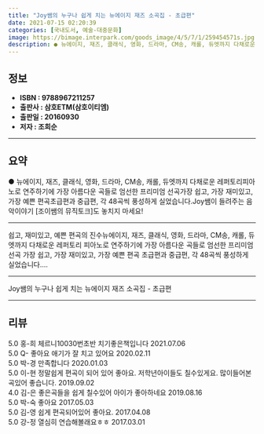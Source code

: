 ```yaml
---
title: "Joy쌤의 누구나 쉽게 치는 뉴에이지 재즈 소곡집 - 초급편"
date: 2021-07-15 02:20:39
categories: [국내도서, 예술-대중문화]
image: https://bimage.interpark.com/goods_image/4/5/7/1/259454571s.jpg
description: ● 뉴에이지, 재즈, 클래식, 영화, 드라마, CM송, 캐롤, 듀엣까지 다채로운 레퍼토리피아노로 연주하기에 가장 아름다운 곡들로 엄선한 프리미엄 선곡가장 쉽고, 가장 재미있고, 가장 예쁜 편곡초급편과 중급편, 각 48곡씩 풍성하게 실었습니다.Joy쌤이 들려주는 음악이야기 [조이쌤의 뮤
---
```


## **정보**

- **ISBN : 9788967211257**
- **출판사 : 삼호ETM(삼호이티엠)**
- **출판일 : 20160930**
- **저자 : 조희순**

------



## **요약**

●  뉴에이지, 재즈, 클래식, 영화, 드라마, CM송, 캐롤, 듀엣까지 다채로운 레퍼토리피아노로 연주하기에 가장 아름다운 곡들로 엄선한 프리미엄 선곡가장 쉽고, 가장 재미있고, 가장 예쁜 편곡초급편과 중급편, 각 48곡씩 풍성하게 실었습니다.Joy쌤이 들려주는 음악이야기 [조이쌤의 뮤직토크]도 놓치지 마세요!

------

쉽고, 재미있고, 예쁜 편곡의 진수뉴에이지, 재즈, 클래식, 영화, 드라마, CM송, 캐롤, 듀엣까지 다채로운 레퍼토리
피아노로 연주하기에 가장 아름다운 곡들로 엄선한 프리미엄 선곡
가장 쉽고, 가장 재미있고, 가장 예쁜 편곡
초급편과 중급편, 각 48곡씩 풍성하게 실었습니다.... 

------


Joy쌤의 누구나 쉽게 치는 뉴에이지 재즈 소곡집 - 초급편 

------


## **리뷰** 

5.0 홍-희 체르니10030번초반
치기좋은책입니다 2021.07.06 <br/>5.0 Q- 좋아요 애기가 잘 치고 있어요 2020.02.11 <br/>5.0 박-경 만족합니다  2020.01.03 <br/>5.0 이-현 정말쉽게 편곡이 되어 있어 좋아요. 저학년아이들도 칠수있게요. 많이들어본곡있어 좋습니다. 2019.09.02 <br/>4.0 김-은 좋은곡들을 쉽게 칠수있어 아이가 좋아하네요 2019.08.16 <br/>5.0 박-숙 좋아요 2017.05.03 <br/>5.0 김-영 쉽게 편곡되어있어  좋아요. 2017.04.08 <br/>5.0 강-정 열심히 연습해볼래요ㅎㅎ 2017.03.01 <br/>